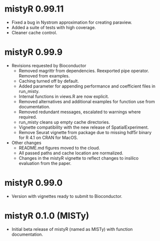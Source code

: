 # mistyR 0.99.11

- Fixed a bug in Nystrom approximation for creating paraview.
- Added a suite of tests with high coverage.
- Cleaner cache control.

# mistyR 0.99.9

- Revisions requested by Bioconductor
  - Removed magrittr from dependencies. Reexported pipe operator. Removed from examples.
  - Caching turned off by default.
  - Added parameter for appending performance and coefficient files in run_misty.
  - Internal functions in views.R are now explicit.
  - Removed alternatives and additional examples for function use from documentation.
  - Removed redundant messages, escalated to warnings where required.
  - run_misty cleans up empty cache directories.
  - Vignette compatibility with the new release of SpatialExperiment.
  - Remove Seurat vignette from package due to missing hdf5r binary for R 4.1 on CRAN for MacOS.
- Other changes
  - README.md figures moved to the cloud.
  - All passed paths and cache location are normalized.
  - Changes in the mistyR vignette to reflect changes to insilico evaluation from the paper.

# mistyR 0.99.0

-   Version with vignettes ready to submit to Bioconductor.

# mistyR 0.1.0 (MISTy)

-   Initial beta release of mistyR (named as MISTy) with function documentation.